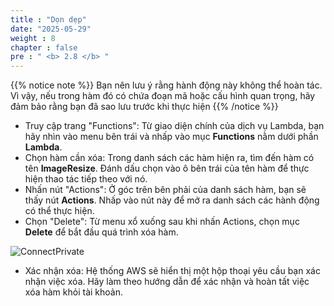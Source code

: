 ```yaml
---
title : "Dọn dẹp"
date: "2025-05-29"
weight : 8
chapter : false
pre : " <b> 2.8 </b> "
---
```



{{% notice note %}}
Bạn nên lưu ý rằng hành động này không thể hoàn tác. Vì vậy, nếu trong hàm đó có chứa đoạn mã hoặc cấu hình quan trọng, hãy đảm bảo rằng bạn đã sao lưu trước khi thực hiện
{{% /notice %}}

- Truy cập trang "Functions": Từ giao diện chính của dịch vụ Lambda, bạn hãy nhìn vào menu bên trái và nhấp vào mục **Functions** nằm dưới phần **Lambda**. 
- Chọn hàm cần xóa: Trong danh sách các hàm hiện ra, tìm đến hàm có tên **ImageResize**. Đánh dấu chọn vào ô bên trái của tên hàm để thực hiện thao tác tiếp theo với nó.
- Nhấn nút "Actions": Ở góc trên bên phải của danh sách hàm, bạn sẽ thấy nút **Actions**. Nhấp vào nút này để mở ra danh sách các hành động có thể thực hiện.
- Chọn "Delete": Từ menu xổ xuống sau khi nhấn Actions, chọn mục **Delete** để bắt đầu quá trình xóa hàm.

![ConnectPrivate](/images/2-Severless-compute/2.23.clean.png)

- Xác nhận xóa: Hệ thống AWS sẽ hiển thị một hộp thoại yêu cầu bạn xác nhận việc xóa. Hãy làm theo hướng dẫn để xác nhận và hoàn tất việc xóa hàm khỏi tài khoản.

